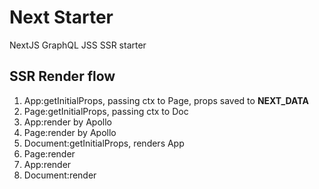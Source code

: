 # Next Starter

NextJS GraphQL JSS SSR starter

## SSR Render flow

1. App:getInitialProps, passing ctx to Page, props saved to __NEXT_DATA__
2. Page:getInitialProps, passing ctx to Doc
3. App:render by Apollo
4. Page:render by Apollo
5. Document:getInitialProps, renders App
6. Page:render
7. App:render
8. Document:render
